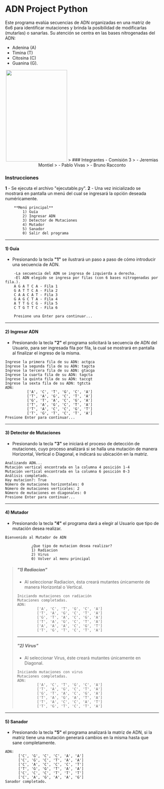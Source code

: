 **ADN Project Python**
======================
Este programa evalúa secuencias de ADN organizadas en una matriz de 6x6 para identificar mutaciones y brinda la posibilidad de modificarlas (mutarlas) o sanarlas. Su atención se centra en las bases nitrogenadas del ADN: 
- Adenina (A)
- Timina (T)
- Citosina (C)
- Guanina (G).
<p align = "center">
<img src="https://cdn.icon-icons.com/icons2/609/PNG/512/dna_icon-icons.com_56352.png" width="200" height="300" />
> ### Integrantes - Comisión 3
> - Jeremias Montiel
> - Pablo Vivas
> - Bruno Racconto

### Instrucciones
**1** - Se ejecuta el archivo "ejecutable.py".
**2** - Una vez inicializado se mostrará en pantalla un menú del cual se ingresará la opción deseada numéricamente.

```
    **Menú principal**
        1) Guía
        2) Ingresar ADN
        3) Detector de Mutaciones
        4) Mutador
        5) Sanador
        0) Salir del programa
```

***
####  **1) Guía**
- Presionando la tecla **"1"** se ilustrará un paso a paso de cómo introducir una secuencia de ADN.

```
	-La secuencia del ADN se ingresa de izquierda a derecha.
	-El ADN elegido se ingresa por filas (con 6 bases nitrogenadas por fila.).
	A G A T C A - Fila 1
	G A T T C A - Fila 2
	C A A C A T - Fila 3
	G A G C T A - Fila 4
	A T T G C G - Fila 5
	C T G T T C - Fila 6

	Presione una Enter para continuar...
```

***
#### **2) Ingresar ADN**
- Presionando la tecla **"2"** el programa solicitará la secuencia de ADN del Usuario, para ser ingresada fila por fila, la cual se mostrará en pantalla al finalizar el ingreso de la misma.

```
Ingrese la primera fila de su ADN: actgca
Ingrese la segunda fila de su ADN: tagcta
Ingrese la tercera fila de su ADN: gtacga
Ingrese la cuarta fila de su ADN: tagcta
Ingrese la quinta fila de su ADN: taccgt
Ingrese la sexta fila de su ADN: tgtcta
ADN:
          ['A', 'C', 'T', 'G', 'C', 'A']
          ['T', 'A', 'G', 'C', 'T', 'A']
          ['G', 'T', 'A', 'C', 'G', 'A']
          ['T', 'A', 'G', 'C', 'T', 'A']
          ['T', 'A', 'C', 'C', 'G', 'T']
          ['T', 'G', 'T', 'C', 'T', 'A']
Presione Enter para continuar...
```

***
#### **3) Detector de Mutaciones**
- Presionando la tecla **"3"** se iniciará el proceso de detección de mutaciones, cuyo proceso analizará si se halla una mutación de manera Horizontal, Vertical o Diagonal, e indicará su ubicación en la matriz.

```
Analizando ADN...
Mutación vertical encontrada en la columna 4 posición 1-4
Mutación vertical encontrada en la columna 6 posición 0-3
Análisis completado.
Hay mutacion?: True
Número de mutaciones horizontales: 0
Número de mutaciones verticales: 2
Número de mutaciones en diagonales: 0
Presione Enter para continuar...
```

***
#### **4) Mutador**
- Presionando la tecla **"4"**  el programa dará a elegir al Usuario que tipo de mutación desea realizar.

```
Bienvenido al Mutador de ADN

            ¿Que tipo de mutacion desea realizar?
            1) Radiacion
            2) Virus
            0) Volver al menu principal
```

> ##### **"1) Radiacion"**
> - Al seleccionar Radiacion, ésta creará mutantes únicamente de manera Horizontal o Vertical.
>
>```
>Iniciando mutaciones con radiación
>Mutaciones completadas.
>ADN:
>          ['A', 'C', 'T', 'G', 'C', 'A']
>          ['T', 'A', 'G', 'C', 'T', 'A']
>          ['G', 'T', 'A', 'C', 'G', 'A']
>          ['T', 'A', 'G', 'C', 'T', 'A']
>          ['A', 'A', 'A', 'C', 'G', 'T']
>          ['T', 'G', 'T', 'C', 'T', 'A']
>```
>
>***
>##### **"2) Virus"**
> - Al seleccionar Virus, éste creará mutantes únicamente en Diagonal.
>
>```
>Iniciando mutaciones con virus
>Mutaciones completadas.
>ADN:
>          ['A', 'C', 'T', 'G', 'C', 'A']
>          ['T', 'A', 'G', 'C', 'T', 'A']
>          ['G', 'T', 'A', 'C', 'G', 'A']
>          ['T', 'A', 'G', 'A', 'T', 'A']
>          ['T', 'A', 'C', 'C', 'A', 'T']
>          ['T', 'G', 'T', 'C', 'T', 'A']
>```

***
#### **5) Sanador**

- Presionando la tecla **"5"** el programa analizará la matriz de ADN, si la matriz tiene una mutación generará cambios en la misma hasta que sane completamente.

```
ADN:
      ['C', 'G', 'C', 'C', 'A', 'A']
      ['C', 'G', 'C', 'T', 'A', 'A']
      ['C', 'A', 'C', 'C', 'C', 'T']
      ['T', 'G', 'G', 'T', 'A', 'A']
      ['C', 'C', 'C', 'T', 'T', 'T']
      ['C', 'A', 'G', 'A', 'A', 'G']
Sanador completado.

```